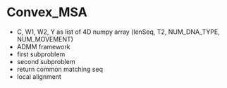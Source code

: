 # Convex_MSA

- C, W1, W2, Y as list of 4D numpy array (lenSeq, T2, NUM_DNA_TYPE, NUM_MOVEMENT)
- ADMM framework
- first subproblem
- second subproblem
- return common matching seq
- local alignment
